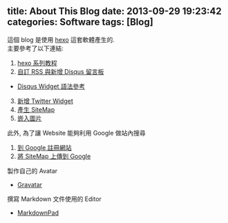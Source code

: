 title: About This Blog
date: 2013-09-29 19:23:42
categories: Software
tags: [Blog]
---
這個 blog 是使用 [hexo](http://zespia.tw/hexo/ "hexo") 這套軟體產生的.  
主要參考了以下連結:

<!--more-->
1. [hexo 系列教程](http://zipperary.com/categories/hexo/)  
2. [自訂 RSS 與新增 Disqus 留言板](http://code.kpman.cc/2013/04/28/%E5%AE%A2%E8%A3%BD%E5%8C%96hexo-light-theme/)  
 * [Disqus Widget 語法參考](http://www.digitalhubinc.com/2013/06/Disqus-Various-Widget-Code-for-Blogger-and-Wordpress-Blog.html#.UkgNLtKBlTo "Combination Widget 已經不支援了喔!")  
3. [新增 Twitter Widget](http://www.authormedia.com/how-to-add-a-twitter-widget-to-your-sidebar/)  
4. [產生 SiteMap](http://zipperary.com/2013/06/02/hexo-guide-5/)
5. [嵌入圖片](http://zipperary.com/2013/06/02/hexo-guide-5/)

此外, 為了讓 Website 能夠利用 Google 做站內搜尋  

1. [到 Google 註冊網站](https://www.google.com/webmasters/tools/home?hl=zh-TW)  
2. [將 SiteMap 上傳到 Google ](http://tosian.blogspot.tw/2008/04/google-google-sitemap.html)  

製作自己的 Avatar  

*  [Gravatar](https://en.gravatar.com/)  

撰寫 Markdown 文件使用的 Editor

* [MarkdownPad](http://markdownpad.com/)